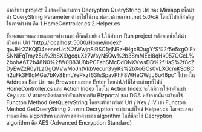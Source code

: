 คำอธิบาย
project นี้แสดงตัวอย่างการ Decryption QueryString  Url ของ Miniapp เพื่อนำค่า QueryString Parameter ต่างๆไปใช้งาน พัฒนาด้วยภาษา .net 5.0/c# 
โดยมีไฟล์ที่สำคัญในการทำงาน คือ 1.HomeController.cs 2.Helper.cs

ขั้นตอนการทดสอบและการทำงานของโค๊ตตัวอย่าง
1.ให้ทำการ Run project หลังจากนั้นให้นำตัวอย่าง Url "http://localhost:5000/Home/index?q=JHr2ZKQjD4eenerUc%2fWwjnSlRSC1yjNRzHHgcB2ugYfS%2f5e5xgOIExSNNiFqTmyz5u%2bSXI9gcquXz7WsyN5Qw%2b3SmMEeI8qHk057OGcL%2bohA6T2b48N0%2fW0B83U8bPCFahSMcDdDNXVwsDD%2fHaS%2f8cZDyEwZzR0y1LaGgQVVwMoJntVkbVecurGvyKs%2bXoGCs0vLXGcmKSd8Ch2uFk3F9gMGu7bKv8EmLYePxzf63fsSpavPhF8WHeGWgJ6u46pc"
ไปวางใน Address Bar Url ของ ฺBrowser และกด Enter  โดยค่าUrlที่ใส่จะเข้ามาที่ไฟล์ HomeController.cs และ Action Index โดยใน Action Index จะให้มีการใส่ค่าตัวแปร Key และ IV สามารถติดต่อขอค่าตัวแปรจากทีม Bizportal ของ DGA
หลังจากนั้นจะเรียกใช้ Functon Method GetQueryString โดยจะทำการส่งค่า Url / Key / IV  เข้า Functon Method GetQueryString
2.การทำ Decryption จะทำงานที่ไฟล์ Helper.cs โดยจะแสดงรายละเอียด algorithm และการเซตค่าต่างของ algorithm ในที่นี้จะใช้ Decryption algorithm คือ AES (Advanced Encryption Standard)






